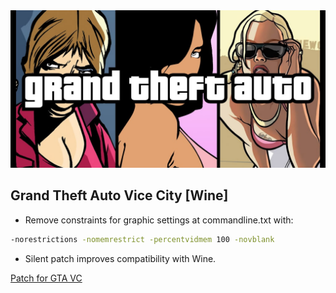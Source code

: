 <img src="img/gta.jpg">

## Grand Theft Auto Vice City [Wine]

- Remove constraints for grарhіс ѕеttіngѕ at commandline.txt with:
```sh
-norestrictions -nomemrestrict -percentvidmem 100 -novblank
```
- Silent patch improves compatibility with Wine.<br>

[Patch for GTA VC](https://cookieplmonster.github.io/mods/gta-vc/)